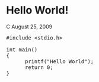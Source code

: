 Hello World!
============
C
August 25, 2009

<pre>#include &lt;stdio.h&gt;

int main()
{
      printf("Hello World");
      return 0;
}</pre>
